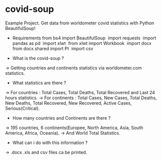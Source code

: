 # covid-soup
Example Project. Get data from worldometer covid statistics with Python BeautifulSoup!


* Requirements
from bs4 import BeautifulSoup&nbsp;
import requests&nbsp;
import pandas as pd&nbsp;
import xlwt&nbsp;
from xlwt import Workbook&nbsp;
import docx&nbsp;
from docx.shared import Pt&nbsp;
import csv&nbsp;

* What is the covid-soup ?
 
-> Getting countries and continents statistics via worldometer.com statistics.

* What statistics are there ?

-> For countries : Total Cases, Total Deaths, Total Recovered and Last 24 hours statistics.
-> For continents : Total Cases, New Cases, Total Deaths, New Deaths, Total Recovered, New Recovered, Active Cases, Serious(Critical).

* How many countries and Continents are there ?

-> 195 countries, 6 continents(Europee, North America, Asia, South America, Africa, Oceania).
-> And World Total Statistics.

* What can i do with this information ? 

-> .docx .xls and csv files ca be printed.



